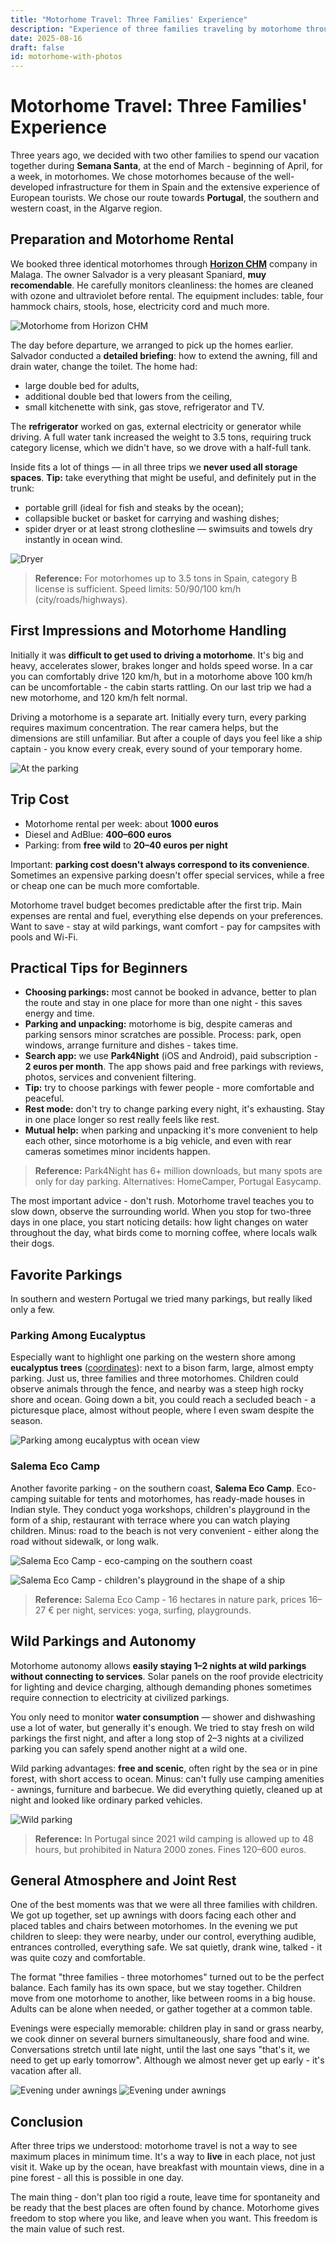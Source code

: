 ```yaml
---
title: "Motorhome Travel: Three Families' Experience"
description: "Experience of three families traveling by motorhome through Portugal: rental, parking spots, tips and favorite places"
date: 2025-08-16
draft: false
id: motorhome-with-photos
---
```


# Motorhome Travel: Three Families' Experience

Three years ago, we decided with two other families to spend our vacation together during **Semana Santa**, at the end of March - beginning of April, for a week, in motorhomes. We chose motorhomes because of the well-developed infrastructure for them in Spain and the extensive experience of European tourists. We chose our route towards **Portugal**, the southern and western coast, in the Algarve region.

## Preparation and Motorhome Rental

We booked three identical motorhomes through **[Horizon CHM](https://maps.app.goo.gl/fHe5cQD4jUsfUwjh8)** company in Malaga. The owner Salvador is a very pleasant Spaniard, **muy recomendable**. He carefully monitors cleanliness: the homes are cleaned with ozone and ultraviolet before rental. The equipment includes: table, four hammock chairs, stools, hose, electricity cord and much more.

![Motorhome from Horizon CHM](/images/motorhome/motorhome.jpg)

The day before departure, we arranged to pick up the homes earlier. Salvador conducted a **detailed briefing**: how to extend the awning, fill and drain water, change the toilet. The home had:
- large double bed for adults,
- additional double bed that lowers from the ceiling,
- small kitchenette with sink, gas stove, refrigerator and TV.

The **refrigerator** worked on gas, external electricity or generator while driving. A full water tank increased the weight to 3.5 tons, requiring truck category license, which we didn't have, so we drove with a half-full tank.

Inside fits a lot of things — in all three trips we **never used all storage spaces**. **Tip:** take everything that might be useful, and definitely put in the trunk:
- portable grill (ideal for fish and steaks by the ocean);
- collapsible bucket or basket for carrying and washing dishes;
- spider dryer or at least strong clothesline — swimsuits and towels dry instantly in ocean wind.

![Dryer](/images/motorhome/motorhome_dryer.jpg)

> **Reference:** For motorhomes up to 3.5 tons in Spain, category B license is sufficient. Speed limits: 50/90/100 km/h (city/roads/highways).

## First Impressions and Motorhome Handling

Initially it was **difficult to get used to driving a motorhome**. It's big and heavy, accelerates slower, brakes longer and holds speed worse. In a car you can comfortably drive 120 km/h, but in a motorhome above 100 km/h can be uncomfortable - the cabin starts rattling. On our last trip we had a new motorhome, and 120 km/h felt normal.

Driving a motorhome is a separate art. Initially every turn, every parking requires maximum concentration. The rear camera helps, but the dimensions are still unfamiliar. But after a couple of days you feel like a ship captain - you know every creak, every sound of your temporary home.

![At the parking](/images/motorhome/tents.jpg)

## Trip Cost

- Motorhome rental per week: about **1000 euros**
- Diesel and AdBlue: **400–600 euros**  
- Parking: from **free wild** to **20–40 euros per night**

Important: **parking cost doesn't always correspond to its convenience**. Sometimes an expensive parking doesn't offer special services, while a free or cheap one can be much more comfortable.

Motorhome travel budget becomes predictable after the first trip. Main expenses are rental and fuel, everything else depends on your preferences. Want to save - stay at wild parkings, want comfort - pay for campsites with pools and Wi-Fi.

## Practical Tips for Beginners

- **Choosing parkings:** most cannot be booked in advance, better to plan the route and stay in one place for more than one night - this saves energy and time.
- **Parking and unpacking:** motorhome is big, despite cameras and parking sensors minor scratches are possible. Process: park, open windows, arrange furniture and dishes - takes time.
- **Search app:** we use **Park4Night** (iOS and Android), paid subscription - **2 euros per month**. The app shows paid and free parkings with reviews, photos, services and convenient filtering.
- **Tip:** try to choose parkings with fewer people - more comfortable and peaceful.
- **Rest mode:** don't try to change parking every night, it's exhausting. Stay in one place longer so rest really feels like rest.
- **Mutual help:** when parking and unpacking it's more convenient to help each other, since motorhome is a big vehicle, and even with rear cameras sometimes minor incidents happen.

> **Reference:** Park4Night has 6+ million downloads, but many spots are only for day parking. Alternatives: HomeCamper, Portugal Easycamp.

The most important advice - don't rush. Motorhome travel teaches you to slow down, observe the surrounding world. When you stop for two-three days in one place, you start noticing details: how light changes on water throughout the day, what birds come to morning coffee, where locals walk their dogs.

## Favorite Parkings

In southern and western Portugal we tried many parkings, but really liked only a few.

### Parking Among Eucalyptus

Especially want to highlight one parking on the western shore among **eucalyptus trees** ([coordinates](https://maps.app.goo.gl/hg4KuF3rA78AAKxEA)): next to a bison farm, large, almost empty parking. Just us, three families and three motorhomes. Children could observe animals through the fence, and nearby was a steep high rocky shore and ocean. Going down a bit, you could reach a secluded beach - a picturesque place, almost without people, where I even swam despite the season.

![Parking among eucalyptus with ocean view](/images/motorhome/carvalhal.jpg)

### Salema Eco Camp

Another favorite parking - on the southern coast, **Salema Eco Camp**. Eco-camping suitable for tents and motorhomes, has ready-made houses in Indian style. They conduct yoga workshops, children's playground in the form of a ship, restaurant with terrace where you can watch playing children. Minus: road to the beach is not very convenient - either along the road without sidewalk, or long walk.

![Salema Eco Camp - eco-camping on the southern coast](/images/motorhome/salema.jpg)

![Salema Eco Camp - children's playground in the shape of a ship](/images/motorhome/salema_playground.jpg)

> **Reference:** Salema Eco Camp - 16 hectares in nature park, prices 16–27 € per night, services: yoga, surfing, playgrounds.

## Wild Parkings and Autonomy

Motorhome autonomy allows **easily staying 1–2 nights at wild parkings without connecting to services**. Solar panels on the roof provide electricity for lighting and device charging, although demanding phones sometimes require connection to electricity at civilized parkings.

You only need to monitor **water consumption** — shower and dishwashing use a lot of water, but generally it's enough. We tried to stay fresh on wild parkings the first night, and after a long stop of 2–3 nights at a civilized parking you can safely spend another night at a wild one.

Wild parking advantages: **free and scenic**, often right by the sea or in pine forest, with short access to ocean. Minus: can't fully use camping amenities - awnings, furniture and barbecue. We did everything quietly, cleaned up at night and looked like ordinary parked vehicles.

![Wild parking](/images/motorhome/wild_parking.jpg)

> **Reference:** In Portugal since 2021 wild camping is allowed up to 48 hours, but prohibited in Natura 2000 zones. Fines 120–600 euros.

## General Atmosphere and Joint Rest

One of the best moments was that we were all three families with children. We got up together, set up awnings with doors facing each other and placed tables and chairs between motorhomes. In the evening we put children to sleep: they were nearby, under our control, everything audible, entrances controlled, everything safe. We sat quietly, drank wine, talked - it was quite cozy and comfortable.

The format "three families - three motorhomes" turned out to be the perfect balance. Each family has its own space, but we stay together. Children move from one motorhome to another, like between rooms in a big house. Adults can be alone when needed, or gather together at a common table.

Evenings were especially memorable: children play in sand or grass nearby, we cook dinner on several burners simultaneously, share food and wine. Conversations stretch until late night, until the last one says "that's it, we need to get up early tomorrow". Although we almost never get up early - it's vacation after all.

![Evening under awnings](/images/motorhome/tents_night.jpg)
![Evening under awnings](/images/motorhome/tents_night2.jpg)

## Conclusion

After three trips we understood: motorhome travel is not a way to see maximum places in minimum time. It's a way to **live** in each place, not just visit it. Wake up by the ocean, have breakfast with mountain views, dine in a pine forest - all this is possible in one day.

The main thing - don't plan too rigid a route, leave time for spontaneity and be ready that the best places are often found by chance. Motorhome gives freedom to stop where you like, and leave when you want. This freedom is the main value of such rest.
